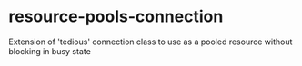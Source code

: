 # resource-pools-connection
Extension of 'tedious' connection class to use as a pooled resource without blocking in busy state
